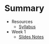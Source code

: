 # Summary

* Resources
  * [Syllabus](syllabus.md)
* Week 1
  * [Slides Notes](slides-01-introduction.md)
